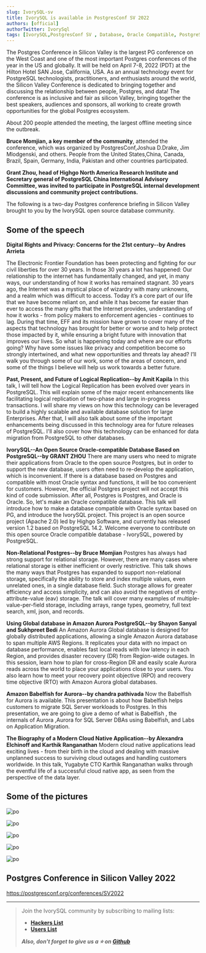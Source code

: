 ```yaml
---
slug: IvorySQL-sv
title: IvorySQL is available in PostgresConf SV 2022 
authors: [official]
authorTwitter: IvorySql
tags: [IvorySQL,PostgresConf SV , Database, Oracle Compatible, PostgreSQL, Join Us]
---
```


The Postgres Conference in Silicon Valley is the largest PG conference on the West Coast and one of the most important Postgres conferences of the year in the US and globally. It will be held on April 7-8, 2022 (PDT) at the Hilton Hotel SAN Jose, California, USA. As an annual technology event for PostgreSQL technologists, practitioners, and enthusiasts around the world, the Silicon Valley Conference is dedicated to bringing together and discussing the relationship between people, Postgres, and data! The conference is as inclusive and fair as silicon Valley, bringing together the best speakers, audiences and sponsors, all working to create growth opportunities for the global Postgres ecosystem.

 About 200 people attended the meeting, the largest offline meeting since the outbreak. 

**Bruce Momjian, a key member of the community**, attended the conference, which was organized by PostgresConf,Joshua D.Drake, Jim Mlodgenski, and others. People from the United States,China, Canada, Brazil, Spain, Germany, India, Pakistan and other countries participated.

**Grant Zhou, head of Highgo North America Research Institute and Secretary general of PostgreSQL China International Advisory Committee, was invited to participate in PostgreSQL internal development discussions and community project contributions.** 

The following is a two-day Postgres conference briefing in Silicon Valley brought to you by the IvorySQL open source database community.

## Some of the speech

**Digital Rights and Privacy: Concerns for the 21st century--by Andres Arrieta**

The Electronic Frontier Foundation has been protecting and fighting for our civil liberties for over 30 years. In those 30 years a lot has happened: Our relationship to the internet has fundamentally changed, and yet, in many ways, our understanding of how it works has remained stagnant. 30 years ago, the Internet was a mystical place of wizardry with many unknowns, and a realm which was difficult to access. Today it’s a core part of our life that we have become reliant on, and while it has become far easier than ever to access the many gifts that the Internet provides, understanding of how it works - from policy makers to enforcement agencies - continues to lag. During that time, EFF and its mission have grown to cover many of the aspects that technology has brought for better or worse and to help protect those impacted by it, while ensuring a bright future with innovation that improves our lives. So what is happening today and where are our efforts going? Why have some issues like privacy and competition become so strongly intertwined, and what new opportunities and threats lay ahead? I’ll walk you through some of our work, some of the areas of concern, and some of the things I believe will help us work towards a better future.



**Past, Present, and Future of Logical Replication--by Amit Kapila**
In this talk, I will tell how the Logical Replication has been evolved over years in PostgreSQL. This will explain some of the major recent enhancements like facilitating logical replication of two-phase and large in-progress transactions. I will share my views on how this technology can be leveraged to build a highly scalable and available database solution for large Enterprises. After that, I will also talk about some of the important enhancements being discussed in this technology area for future releases of PostgreSQL. I'll also cover how this technology can be enhanced for data migration from PostgreSQL to other databases.



**IvorySQL--An Open Source Oracle-compatible Database Based on PostgreSQL--by GRANT ZHOU**
There are many users who need to migrate their applications from Oracle to the open source Postgres, but in order to support the new database, users often need to re-develop the application, which is inconvenient. If there is a database based on Postgres and compatible with most Oracle syntax and functions, it will be too convenient for customers. However, the official Postgres project will not accept this kind of code submission. After all, Postgres is Postgres, and Oracle is Oracle. So, let's make an Oracle compatible database. This talk will introduce how to make a database compatible with Oracle syntax based on PG, and introduce the IvorySQL project. This project is an open source project (Apache 2.0) led by Highgo Software, and currently has released version 1.2 based on PostgreSQL 14.2. Welcome everyone to contribute on this open source Oracle compatible database - IvorySQL, powered by PostgreSQL.



**Non-Relational Postgres--by Bruce Momjian**
Postgres has always had strong support for relational storage. However, there are many cases where relational storage is either inefficient or overly restrictive. This talk shows the many ways that Postgres has expanded to support non-relational storage, specifically the ability to store and index multiple values, even unrelated ones, in a single database field. Such storage allows for greater efficiency and access simplicity, and can also avoid the negatives of entity-attribute-value (eav) storage. The talk will cover many examples of multiple-value-per-field storage, including arrays, range types, geometry, full text search, xml, json, and records.



**Using Global database in Amazon Aurora PostgreSQL--by Shayon Sanyal and Sukhpreet Bedi**
An Amazon Aurora Global database is designed for globally distributed applications, allowing a single Amazon Aurora database to span multiple AWS Regions. It replicates your data with no impact on database performance, enables fast local reads with low latency in each Region, and provides disaster recovery (DR) from Region-wide outages. In this session, learn how to plan for cross-Region DR and easily scale Aurora reads across the world to place your applications close to your users. You also learn how to meet your recovery point objective (RPO) and recovery time objective (RTO) with Amazon Aurora global databases.



**Amazon Babelfish for Aurora--by chandra pathivada**
Now the Babelfish for Aurora is available. This presentation is about how Babelfish helps customers to migrate SQL Server workloads to Postgres. In this presentation, we are going to give a demo of what is Babelfish , the internals of Aurora ,Aurora for SQL Server DBAs using Babelfish, and Labs on Application Migration.



**The Biography of a Modern Cloud Native Application--by Alexandra Elchinoff and Karthik Ranganathan**
Modern cloud native applications lead exciting lives - from their birth in the cloud and dealing with massive unplanned success to surviving cloud outages and handling customers worldwide. In this talk, Yugabyte CTO Karthik Ranganathan walks through the eventful life of a successful cloud native app, as seen from the perspective of the data layer.





## Some of the pictures

![po](po-one.png)

![po](po-two.png)

![po](po-three.png)

![po](po-four.png)

![po](po-five.png)





## Postgres Conference in Silicon Valley 2022

https://postgresconf.org/conferences/SV2022



---

>Join the IvorySQL community by subscribing to mailing lists:  
>- **[Hackers List](https://lists.ivorysql.org/postorius/lists/hackers.ivorysql.org/)**  
>- **[Users List](https://lists.ivorysql.org/postorius/lists/general.ivorysql.org/)**  
>  
>***Also, don't forget to give us a :star: on [Github](https://github.com/IvorySQL/IvorySQL)***
